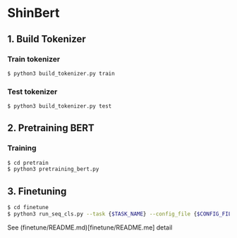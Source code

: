 # ShinBert

## 1. Build Tokenizer

### Train tokenizer

```bash
$ python3 build_tokenizer.py train
```

### Test tokenizer

```bash
$ python3 build_tokenizer.py test
```

## 2. Pretraining BERT

### Training
```bash
$ cd pretrain
$ python3 pretraining_bert.py
```

## 3. Finetuning
```bash
$ cd finetune
$ python3 run_seq_cls.py --task {$TASK_NAME} --config_file {$CONFIG_FILE}
```
See (finetune/README.md)[finetune/README.me] detail
